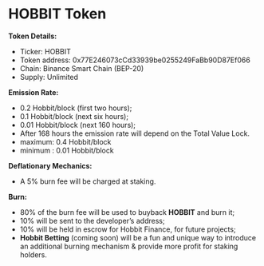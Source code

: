 # HOBBIT Token

**Token Details:**

* Ticker: HOBBIT
* Token address: 0x77E246073cCd33939be0255249FaBb90D87Ef066
* Chain: Binance Smart Chain \(BEP-20\)
* Supply: Unlimited

**Emission Rate:**

* 0.2 Hobbit/block \(first two hours\);
* 0.1 Hobbit/block \(next six hours\);
* 0.01 Hobbit/block \(next 160 hours\);
* After 168 hours  the emission rate will depend on the Total Value Lock.
* maximum: 0.4 Hobbit/block
* minimum : 0.01 Hobbit/block

**Deflationary Mechanics:**

* A 5% burn fee will be charged at staking.

**Burn:**

* 80% of the burn fee will be used to buyback **HOBBIT** and burn it;
* 10% will be sent to the developer’s address;
* 10% will be held in escrow for Hobbit Finance, for future projects;
* **Hobbit Betting** \(coming soon\) will be a fun and unique way to introduce an additional burning mechanism & provide more profit for staking holders.

